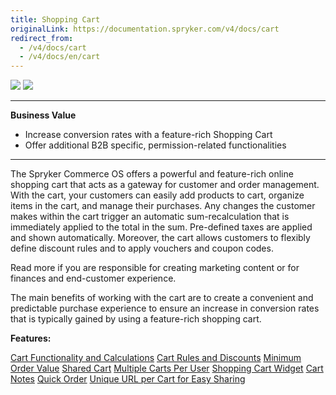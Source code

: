 ```yaml
---
title: Shopping Cart
originalLink: https://documentation.spryker.com/v4/docs/cart
redirect_from:
  - /v4/docs/cart
  - /v4/docs/en/cart
---
```


<div class='feature-text'>
    <div class='feature-images'>
    <img class="light-mode" src="https://spryker.s3.eu-central-1.amazonaws.com/docs/Document+360/Capabilities+icons/light/cart.svg"/>
    <img class="dark-mode" src="https://spryker.s3.eu-central-1.amazonaws.com/docs/Document+360/Capabilities+icons/dark/cart.svg"/>
    </div>
    <div class="feature-text-wrap">

***
**Business Value**
* Increase conversion rates with a feature-rich Shopping Cart
* Offer additional B2B specific, permission-related functionalities
***

The Spryker Commerce OS offers a powerful and feature-rich online shopping cart that acts as a gateway for customer and order management. With the cart, your customers can easily add products to cart, organize items in the cart, and manage their purchases. Any changes the customer makes within the cart trigger an automatic sum-recalculation that is immediately applied to the total in the sum. Pre-defined taxes are applied and shown automatically. Moreover, the cart allows customers to flexibly define discount rules and to apply vouchers and coupon codes.

Read more if you are responsible for creating marketing content or for finances and end-customer experience.

The main benefits of working with the cart are to create a convenient and predictable purchase experience to ensure an increase in conversion rates that is typically gained by using a feature-rich shopping cart.
</div>
</div>

**Features:**
<div>
<a class="feature-link" href="https://documentation.spryker.com/v4/docs/cart-functionality-calculations">Cart Functionality and Calculations</a>   
<a class="feature-link" href="https://documentation.spryker.com/v4/docs/cart-rules-discounts">Cart Rules and Discounts</a>   
<a class="feature-link" href="https://documentation.spryker.com/v4/docs/minimum-order-value-201903">Minimum Order Value</a>   
<a class="feature-link" href="https://documentation.spryker.com/v4/docs/shared-cart">Shared Cart</a>   
<a class="feature-link" href="https://documentation.spryker.com/v4/docs/multiple-cart-per-user">Multiple Carts Per User</a>   
    <a class="feature-link" href="https://documentation.spryker.com/v4/docs/cart-widget">Shopping Cart Widget</a>  
    <a class="feature-link" href="https://documentation.spryker.com/v4/docs/cart-notes">Cart Notes</a>  
    <a class="feature-link" href="https://documentation.spryker.com/v4/docs/quick-order-201903">Quick Order</a>
<a class="feature-link" href="https://documentation.spryker.com/v4/docs/unique-url-per-cart-for-easy-sharing-201907">Unique URL per Cart for Easy Sharing</a>   
    </div>
